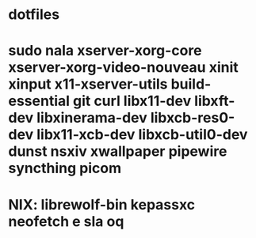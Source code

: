 # dotfiles

# sudo nala xserver-xorg-core xserver-xorg-video-nouveau xinit xinput x11-xserver-utils build-essential git curl libx11-dev libxft-dev libxinerama-dev libxcb-res0-dev libx11-xcb-dev libxcb-util0-dev dunst nsxiv xwallpaper pipewire syncthing picom

# NIX: librewolf-bin kepassxc neofetch e sla oq
